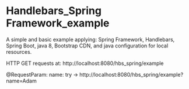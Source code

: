 # Handlebars_Spring Framework_example

A simple and basic example applying:
Spring Framework, Handlebars, Spring Boot, java 8, Bootstrap CDN, and java configuration for local resources.

HTTP GET requests at:
http://localhost:8080/hbs_spring/example


@RequestParam: name:
try -> http://localhost:8080/hbs_spring/example?name=Adam


